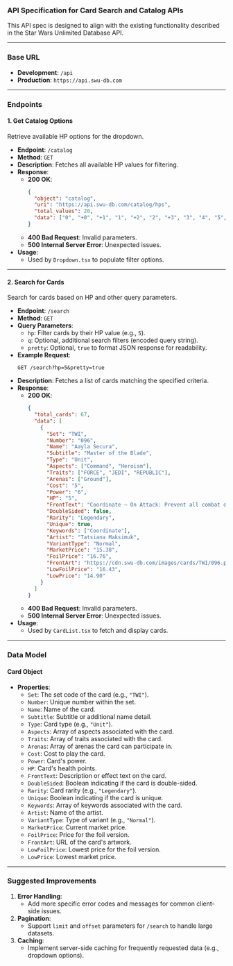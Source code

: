 ### API Specification for Card Search and Catalog APIs

This API spec is designed to align with the existing functionality described in the Star Wars Unlimited Database API.

---

### **Base URL**
- **Development**: `/api`
- **Production**: `https://api.swu-db.com`

---

### **Endpoints**

#### 1. **Get Catalog Options**
Retrieve available HP options for the dropdown.

- **Endpoint**: `/catalog`
- **Method**: `GET`
- **Description**: Fetches all available HP values for filtering.
- **Response**:
    - **200 OK**:
      ```json
      {
        "object": "catalog",
        "uri": "https://api.swu-db.com/catalog/hps",
        "total_values": 20,
        "data": ["0", "+0", "+1", "1", "+2", "2", "+3", "3", "4", "5", "6", "7", "8", "9", "10", "11", "12", "25", "26", "30"]
      }
      ```
    - **400 Bad Request**: Invalid parameters.
    - **500 Internal Server Error**: Unexpected issues.
- **Usage**:
    - Used by `Dropdown.tsx` to populate filter options.

---

#### 2. **Search for Cards**
Search for cards based on HP and other query parameters.

- **Endpoint**: `/search`
- **Method**: `GET`
- **Query Parameters**:
    - `hp`: Filter cards by their HP value (e.g., `5`).
    - `q`: Optional, additional search filters (encoded query string).
    - `pretty`: Optional, `true` to format JSON response for readability.
- **Example Request**:
  ```
  GET /search?hp=5&pretty=true
  ```
- **Description**: Fetches a list of cards matching the specified criteria.
- **Response**:
    - **200 OK**:
      ```json
      {
        "total_cards": 67,
        "data": [
          {
            "Set": "TWI",
            "Number": "096",
            "Name": "Aayla Secura",
            "Subtitle": "Master of the Blade",
            "Type": "Unit",
            "Aspects": ["Command", "Heroism"],
            "Traits": ["FORCE", "JEDI", "REPUBLIC"],
            "Arenas": ["Ground"],
            "Cost": "5",
            "Power": "6",
            "HP": "5",
            "FrontText": "Coordinate — On Attack: Prevent all combat damage that would be dealt to this unit for this attack.",
            "DoubleSided": false,
            "Rarity": "Legendary",
            "Unique": true,
            "Keywords": ["Coordinate"],
            "Artist": "Tatsiana Maksimuk",
            "VariantType": "Normal",
            "MarketPrice": "15.38",
            "FoilPrice": "16.76",
            "FrontArt": "https://cdn.swu-db.com/images/cards/TWI/096.png",
            "LowFoilPrice": "16.43",
            "LowPrice": "14.90"
          }
        ]
      }
      ```
    - **400 Bad Request**: Invalid parameters.
    - **500 Internal Server Error**: Unexpected issues.
- **Usage**:
    - Used by `CardList.tsx` to fetch and display cards.

---

### **Data Model**

#### Card Object
- **Properties**:
    - `Set`: The set code of the card (e.g., `"TWI"`).
    - `Number`: Unique number within the set.
    - `Name`: Name of the card.
    - `Subtitle`: Subtitle or additional name detail.
    - `Type`: Card type (e.g., `"Unit"`).
    - `Aspects`: Array of aspects associated with the card.
    - `Traits`: Array of traits associated with the card.
    - `Arenas`: Array of arenas the card can participate in.
    - `Cost`: Cost to play the card.
    - `Power`: Card's power.
    - `HP`: Card's health points.
    - `FrontText`: Description or effect text on the card.
    - `DoubleSided`: Boolean indicating if the card is double-sided.
    - `Rarity`: Card rarity (e.g., `"Legendary"`).
    - `Unique`: Boolean indicating if the card is unique.
    - `Keywords`: Array of keywords associated with the card.
    - `Artist`: Name of the artist.
    - `VariantType`: Type of variant (e.g., `"Normal"`).
    - `MarketPrice`: Current market price.
    - `FoilPrice`: Price for the foil version.
    - `FrontArt`: URL of the card's artwork.
    - `LowFoilPrice`: Lowest price for the foil version.
    - `LowPrice`: Lowest market price.

---

### Suggested Improvements
1. **Error Handling**:
    - Add more specific error codes and messages for common client-side issues.
2. **Pagination**:
    - Support `limit` and `offset` parameters for `/search` to handle large datasets.
3. **Caching**:
    - Implement server-side caching for frequently requested data (e.g., dropdown options).
